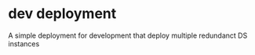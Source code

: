 # dev deployment

A simple deployment for development that deploy multiple redundanct DS instances



